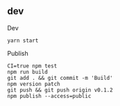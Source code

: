 ## dev

Dev

```
yarn start
```

Publish

```
CI=true npm test
npm run build
git add . && git commit -m 'Build'
npm version patch
git push && git push origin v0.1.2
npm publish --access=public
```